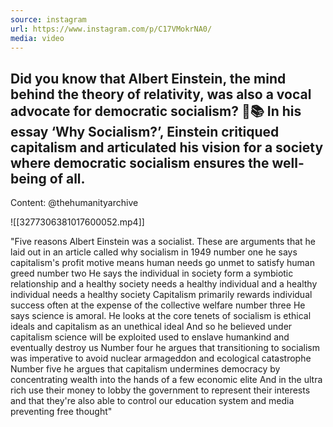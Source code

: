 ```yaml
---
source: instagram
url: https://www.instagram.com/p/C17VMokrNA0/
media: video
---
```


## Did you know that Albert Einstein, the mind behind the theory of relativity, was also a vocal advocate for democratic socialism? 🌌📚 In his essay ‘Why Socialism?’, Einstein critiqued capitalism and articulated his vision for a society where democratic socialism ensures the well-being of all. 

Content: @thehumanityarchive

![[3277306381017600052.mp4]]

"Five reasons Albert Einstein was a socialist. These are arguments that he laid out in an article called why socialism in
1949 number one he says capitalism's profit motive means human needs go unmet to satisfy human greed number two
He says the individual in society form a symbiotic relationship and a healthy society needs a healthy individual and a healthy individual needs a healthy society
Capitalism primarily rewards individual success often at the expense of the collective welfare number three
He says science is amoral. He looks at the core tenets of socialism is ethical ideals and capitalism as an unethical ideal
And so he believed under capitalism science will be exploited used to enslave humankind and eventually destroy us
Number four he argues that transitioning to socialism was imperative to avoid nuclear armageddon and ecological catastrophe
Number five he argues that capitalism undermines democracy by concentrating wealth into the hands of a few economic elite
And in the ultra rich use their money to lobby the government to represent their interests and that they're also able to control our education system and media
preventing free thought"